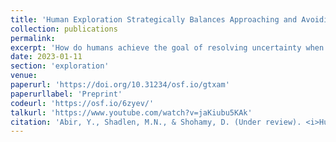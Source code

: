 ```yaml
---
title: 'Human Exploration Strategically Balances Approaching and Avoiding Uncertainty'
collection: publications
permalink: 
excerpt: 'How do humans achieve the goal of resolving uncertainty when they explore their environment? We find that rather than always exploring the parts of their environment they are more uncertain about, individuals sometimes avoid learning about uncertain options. They do so when uncertainty is very high for all parts of the environment. We think the strategic balance between approaching and avoiding uncertainty helps humans manage their cognitive resources when faced with complex problems.'
date: 2023-01-11
section: 'exploration'
venue: 
paperurl: 'https://doi.org/10.31234/osf.io/gtxam'
paperurllabel: 'Preprint'
codeurl: 'https://osf.io/6zyev/'
talkurl: 'https://www.youtube.com/watch?v=jaKiubu5KAk'
citation: 'Abir, Y., Shadlen, M.N., & Shohamy, D. (Under review). <i>Human Exploration Strategically Balances Approaching and Avoiding Uncertainty.</i>'
---
```

